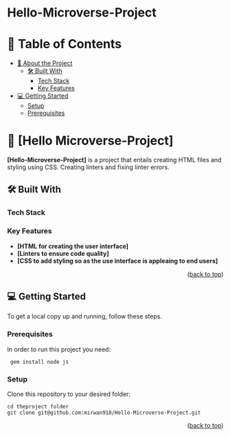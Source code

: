 # Hello-Microverse-Project
<a name="readme-top"></a>

<!--
HOW TO USE:
This is an example of how you may give instructions on setting up your project locally.

Modify this file to match your project and remove sections that don't apply.

REQUIRED SECTIONS:
- Table of Contents
- About the Project
  - Built With
  - Live Demo
- Getting Started
- Authors
- Future Features
- Contributing
- Show your support
- Acknowledgements
- License

OPTIONAL SECTIONS:
- FAQ

After you're finished please remove all the comments and instructions!
-->


<!-- TABLE OF CONTENTS -->

# 📗 Table of Contents

- [📖 About the Project](#about-project)
  - [🛠 Built With](#built-with)
    - [Tech Stack](#tech-stack)
    - [Key Features](#key-features)
- [💻 Getting Started](#getting-started)
  - [Setup](#setup)
  - [Prerequisites](#prerequisites)

<!-- PROJECT DESCRIPTION -->

# 📖 [Hello Microverse-Project] <a name="about-project"></a>


**[Hello-Microverse-Project]** is a project that entails creating HTML files and styling using CSS. Creating linters and fixing linter errors.

## 🛠 Built With <a name="built-with"></a>

### Tech Stack <a name="tech-stack"></a>


<!-- Features -->

### Key Features <a name="key-features"></a>

- **[HTML for creating the user interface]**
- **[Linters to ensure code quality]**
- **[CSS to add styling so as the use interface is appleaing to end users]**

<p align="right">(<a href="#readme-top">back to top</a>)</p>

<!-- GETTING STARTED -->

## 💻 Getting Started <a name="getting-started"></a>


To get a local copy up and running, follow these steps.

### Prerequisites

In order to run this project you need:

<!--
Example command:

```sh
 gem install rails
```
 -->
 
 ```
  gem install node js
  ```

### Setup

Clone this repository to your desired folder:

<!--
Example commands:

```sh
  cd my-folder
  git clone git@github.com:myaccount/my-project.git
```
--->

```
cd theproject folder
git clone git@github.com:mirwan918/Hello-Microverse-Project.git 
```



<!--
Example command:

```sh
  rails server
```
--->


<p align="right">(<a href="#readme-top">back to top</a>)</p>
